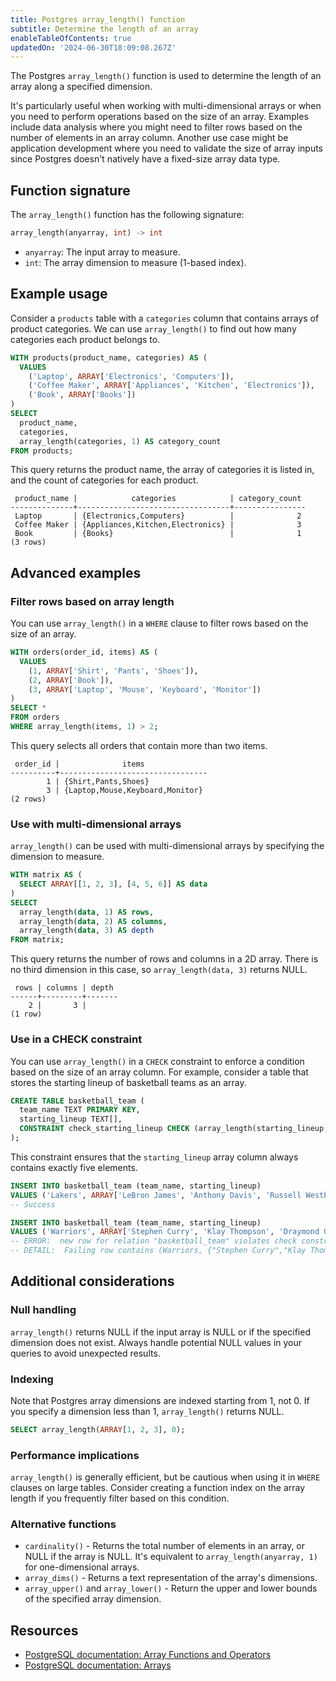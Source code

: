 ```yaml
---
title: Postgres array_length() function
subtitle: Determine the length of an array
enableTableOfContents: true
updatedOn: '2024-06-30T18:09:08.267Z'
---
```


The Postgres `array_length()` function is used to determine the length of an array along a specified dimension.

It's particularly useful when working with multi-dimensional arrays or when you need to perform operations based on the size of an array. Examples include data analysis where you might need to filter rows based on the number of elements in an array column. Another use case might be application development where you need to validate the size of array inputs since Postgres doesn't natively have a fixed-size array data type.

<CTA />

## Function signature

The `array_length()` function has the following signature:

```sql
array_length(anyarray, int) -> int
```

- `anyarray`: The input array to measure.
- `int`: The array dimension to measure (1-based index).

## Example usage

Consider a `products` table with a `categories` column that contains arrays of product categories. We can use `array_length()` to find out how many categories each product belongs to.

```sql
WITH products(product_name, categories) AS (
  VALUES
    ('Laptop', ARRAY['Electronics', 'Computers']),
    ('Coffee Maker', ARRAY['Appliances', 'Kitchen', 'Electronics']),
    ('Book', ARRAY['Books'])
)
SELECT
  product_name,
  categories,
  array_length(categories, 1) AS category_count
FROM products;
```

This query returns the product name, the array of categories it is listed in, and the count of categories for each product.

```text
 product_name |            categories            | category_count
--------------+----------------------------------+----------------
 Laptop       | {Electronics,Computers}          |              2
 Coffee Maker | {Appliances,Kitchen,Electronics} |              3
 Book         | {Books}                          |              1
(3 rows)
```

## Advanced examples

### Filter rows based on array length

You can use `array_length()` in a `WHERE` clause to filter rows based on the size of an array.

```sql
WITH orders(order_id, items) AS (
  VALUES
    (1, ARRAY['Shirt', 'Pants', 'Shoes']),
    (2, ARRAY['Book']),
    (3, ARRAY['Laptop', 'Mouse', 'Keyboard', 'Monitor'])
)
SELECT *
FROM orders
WHERE array_length(items, 1) > 2;
```

This query selects all orders that contain more than two items.

```text
 order_id |              items
----------+---------------------------------
        1 | {Shirt,Pants,Shoes}
        3 | {Laptop,Mouse,Keyboard,Monitor}
(2 rows)
```

### Use with multi-dimensional arrays

`array_length()` can be used with multi-dimensional arrays by specifying the dimension to measure.

```sql
WITH matrix AS (
  SELECT ARRAY[[1, 2, 3], [4, 5, 6]] AS data
)
SELECT
  array_length(data, 1) AS rows,
  array_length(data, 2) AS columns,
  array_length(data, 3) AS depth
FROM matrix;
```

This query returns the number of rows and columns in a 2D array. There is no third dimension in this case, so `array_length(data, 3)` returns NULL.

```text
 rows | columns | depth
------+---------+-------
    2 |       3 |
(1 row)
```

### Use in a CHECK constraint

You can use `array_length()` in a `CHECK` constraint to enforce a condition based on the size of an array column. For example, consider a table that stores the starting lineup of basketball teams as an array.

```sql
CREATE TABLE basketball_team (
  team_name TEXT PRIMARY KEY,
  starting_lineup TEXT[],
  CONSTRAINT check_starting_lineup CHECK (array_length(starting_lineup, 1) = 5)
);
```

This constraint ensures that the `starting_lineup` array column always contains exactly five elements.

```sql
INSERT INTO basketball_team (team_name, starting_lineup)
VALUES ('Lakers', ARRAY['LeBron James', 'Anthony Davis', 'Russell Westbrook', 'Carmelo Anthony', 'Dwight Howard']);
-- Success

INSERT INTO basketball_team (team_name, starting_lineup)
VALUES ('Warriors', ARRAY['Stephen Curry', 'Klay Thompson', 'Draymond Green']);
-- ERROR:  new row for relation "basketball_team" violates check constraint "check_starting_lineup"
-- DETAIL:  Failing row contains (Warriors, {"Stephen Curry","Klay Thompson","Draymond Green"}).
```

## Additional considerations

### Null handling

`array_length()` returns NULL if the input array is NULL or if the specified dimension does not exist. Always handle potential NULL values in your queries to avoid unexpected results.

### Indexing

Note that Postgres array dimensions are indexed starting from 1, not 0. If you specify a dimension less than 1, `array_length()` returns NULL.

```sql
SELECT array_length(ARRAY[1, 2, 3], 0);
```

### Performance implications

`array_length()` is generally efficient, but be cautious when using it in `WHERE` clauses on large tables. Consider creating a function index on the array length if you frequently filter based on this condition.

### Alternative functions

- `cardinality()` - Returns the total number of elements in an array, or NULL if the array is NULL. It's equivalent to `array_length(anyarray, 1)` for one-dimensional arrays.
- `array_dims()` - Returns a text representation of the array's dimensions.
- `array_upper()` and `array_lower()` - Return the upper and lower bounds of the specified array dimension.

## Resources

- [PostgreSQL documentation: Array Functions and Operators](https://www.postgresql.org/docs/current/functions-array.html)
- [PostgreSQL documentation: Arrays](https://www.postgresql.org/docs/current/arrays.html)
